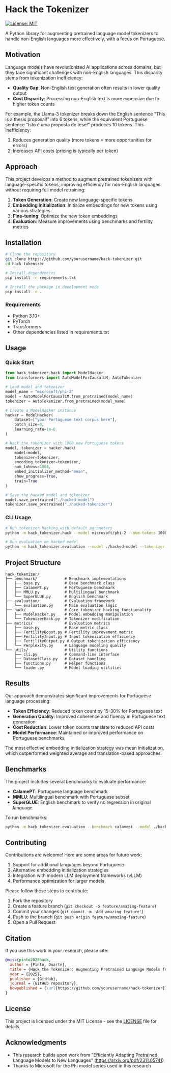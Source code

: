 # Hack the Tokenizer

[![License: MIT](https://img.shields.io/badge/License-MIT-yellow.svg)](https://opensource.org/licenses/MIT)

A Python library for augmenting pretrained language model tokenizers to handle non-English languages more effectively, with a focus on Portuguese.

## Motivation

Language models have revolutionized AI applications across domains, but they face significant challenges with non-English languages. This disparity stems from tokenization inefficiency:

- **Quality Gap**: Non-English text generation often results in lower quality output
- **Cost Disparity**: Processing non-English text is more expensive due to higher token counts

For example, the Llama-3 tokenizer breaks down the English sentence "This is a thesis proposal!" into 6 tokens, while the equivalent Portuguese sentence "Isto é uma proposta de tese!" produces 10 tokens. This inefficiency:

1. Reduces generation quality (more tokens = more opportunities for errors)
2. Increases API costs (pricing is typically per token)

## Approach

This project develops a method to augment pretrained tokenizers with language-specific tokens, improving efficiency for non-English languages without requiring full model retraining:

1. **Token Generation**: Create new language-specific tokens
2. **Embedding Initialization**: Initialize embeddings for new tokens using various strategies
3. **Fine-tuning**: Optimize the new token embeddings
4. **Evaluation**: Measure improvements using benchmarks and fertility metrics

## Installation

```bash
# Clone the repository
git clone https://github.com/yourusername/hack-tokenizer.git
cd hack-tokenizer

# Install dependencies
pip install -r requirements.txt

# Install the package in development mode
pip install -e .
```

### Requirements

- Python 3.10+
- PyTorch
- Transformers
- Other dependencies listed in requirements.txt

## Usage

### Quick Start

```python
from hack_tokenizer.hack import ModelHacker
from transformers import AutoModelForCausalLM, AutoTokenizer

# Load model and tokenizer
model_name = "microsoft/phi-2"
model = AutoModelForCausalLM.from_pretrained(model_name)
tokenizer = AutoTokenizer.from_pretrained(model_name)

# Create a ModelHacker instance
hacker = ModelHacker(
    dataset=["your Portuguese text corpus here"],
    batch_size=8,
    learning_rate=1e-6
)

# Hack the tokenizer with 1000 new Portuguese tokens
model, tokenizer = hacker.hack(
    model=model,
    tokenizer=tokenizer,
    encoding_tokenizer=tokenizer,
    num_tokens=1000,
    embed_initializer_method="mean",
    show_progress=True,
    train=True
)

# Save the hacked model and tokenizer
model.save_pretrained("./hacked-model")
tokenizer.save_pretrained("./hacked-tokenizer")
```

### CLI Usage

```bash
# Run tokenizer hacking with default parameters
python -m hack_tokenizer.hack --model microsoft/phi-2 --num-tokens 1000

# Run evaluation on hacked model
python -m hack_tokenizer.evaluation --model ./hacked-model --tokenizer ./hacked-tokenizer
```

## Project Structure

```
hack_tokenizer/
├── benchmark/            # Benchmark implementations
│   ├── base.py           # Base benchmark class
│   ├── CalamePT.py       # Portuguese benchmark
│   ├── MMLU.py           # Multilingual benchmark
│   └── SuperGLUE.py      # English benchmark
├── evaluation/           # Evaluation framework
│   └── evaluation.py     # Main evaluation logic
├── hack/                 # Core tokenizer hacking functionality
│   ├── ModelHacker.py    # Model embedding manipulation
│   └── TokenizerHack.py  # Tokenizer modification
├── metrics/              # Evaluation metrics
│   ├── base.py           # Base metric class
│   ├── FertilityBoost.py # Fertility improvement metric
│   ├── FertilityInput.py # Input tokenization efficiency
│   ├── FertilityOutput.py # Output tokenization efficiency
│   └── Perplexity.py     # Language modeling quality
└── utils/                # Utility functions
    ├── cli.py            # Command-line interface
    ├── DatasetClass.py   # Dataset handling
    ├── functions.py      # Helper functions
    └── loader.py         # Model loading utilities
```

## Results

Our approach demonstrates significant improvements for Portuguese language processing:

- **Token Efficiency**: Reduced token count by 15-30% for Portuguese text
- **Generation Quality**: Improved coherence and fluency in Portuguese text generation
- **Cost Reduction**: Lower token counts translate to reduced API costs
- **Model Performance**: Maintained or improved performance on Portuguese benchmarks

The most effective embedding initialization strategy was mean initialization, which outperformed weighted average and translation-based approaches.

## Benchmarks

The project includes several benchmarks to evaluate performance:

- **CalamePT**: Portuguese language benchmark
- **MMLU**: Multilingual benchmark with Portuguese subset
- **SuperGLUE**: English benchmark to verify no regression in original language

To run benchmarks:

```bash
python -m hack_tokenizer.evaluation --benchmark calamept --model ./hacked-model
```

## Contributing

Contributions are welcome! Here are some areas for future work:

1. Support for additional languages beyond Portuguese
2. Alternative embedding initialization strategies
3. Integration with modern LLM deployment frameworks (vLLM)
4. Performance optimization for larger models

Please follow these steps to contribute:

1. Fork the repository
2. Create a feature branch (`git checkout -b feature/amazing-feature`)
3. Commit your changes (`git commit -m 'Add amazing feature'`)
4. Push to the branch (`git push origin feature/amazing-feature`)
5. Open a Pull Request

## Citation

If you use this work in your research, please cite:

```bibtex
@misc{pinto2025hack,
  author = {Pinto, Duarte},
  title = {Hack the Tokenizer: Augmenting Pretrained Language Models for Non-English Languages},
  year = {2025},
  publisher = {GitHub},
  journal = {GitHub repository},
  howpublished = {\url{https://github.com/yourusername/hack-tokenizer}}
}
```

## License

This project is licensed under the MIT License - see the [LICENSE](LICENSE) file for details.

## Acknowledgments

- This research builds upon work from "Efficiently Adapting Pretrained Language Models to New Languages" (https://arxiv.org/pdf/2311.05741)
- Thanks to Microsoft for the Phi model series used in this research
